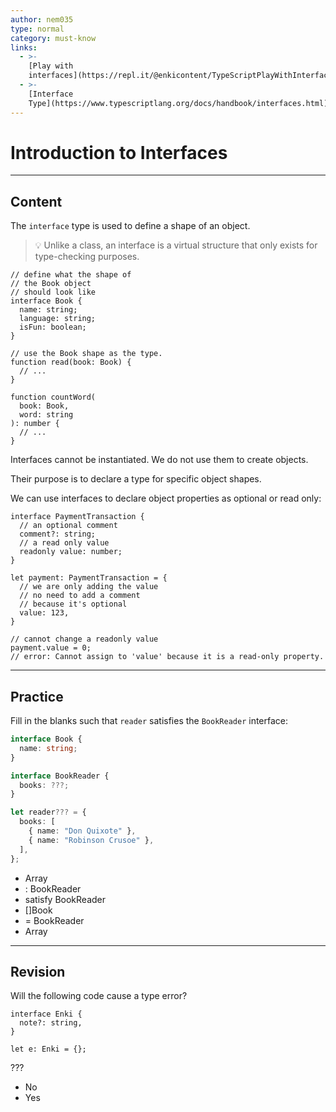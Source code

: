 ```yaml
---
author: nem035
type: normal
category: must-know
links:
  - >-
    [Play with
    interfaces](https://repl.it/@enkicontent/TypeScriptPlayWithInterfaces){website}
  - >-
    [Interface
    Type](https://www.typescriptlang.org/docs/handbook/interfaces.html){documentation}
---
```


# Introduction to Interfaces


---

## Content

The `interface` type is used to define a shape of an object.

> 💡 Unlike a class, an interface is a virtual structure that only exists for type-checking purposes.

```plain-text
// define what the shape of
// the Book object
// should look like
interface Book {
  name: string;
  language: string;
  isFun: boolean;
}

// use the Book shape as the type.
function read(book: Book) {
  // ...
}

function countWord(
  book: Book,
  word: string
): number {
  // ...
}
```

Interfaces cannot be instantiated. We do not use them to create objects.

Their purpose is to declare a type for specific object shapes.

We can use interfaces to declare object properties as optional or read only:

```plain-text
interface PaymentTransaction {
  // an optional comment
  comment?: string;
  // a read only value
  readonly value: number;
}

let payment: PaymentTransaction = {
  // we are only adding the value
  // no need to add a comment
  // because it's optional
  value: 123,
}

// cannot change a readonly value
payment.value = 0;
// error: Cannot assign to 'value' because it is a read-only property.
```


---

## Practice

Fill in the blanks such that `reader` satisfies the `BookReader` interface:

```ts
interface Book {
  name: string;
}

interface BookReader {
  books: ???;
}

let reader??? = {
  books: [
    { name: "Don Quixote" },
    { name: "Robinson Crusoe" },
  ],
};
```

- Array<Book>
- : BookReader
- satisfy BookReader
- []Book
- = BookReader
- Array<string>


---

## Revision

Will the following code cause a type error?

```plain-text
interface Enki {
  note?: string,
}

let e: Enki = {};
```

???

- No
- Yes
 
